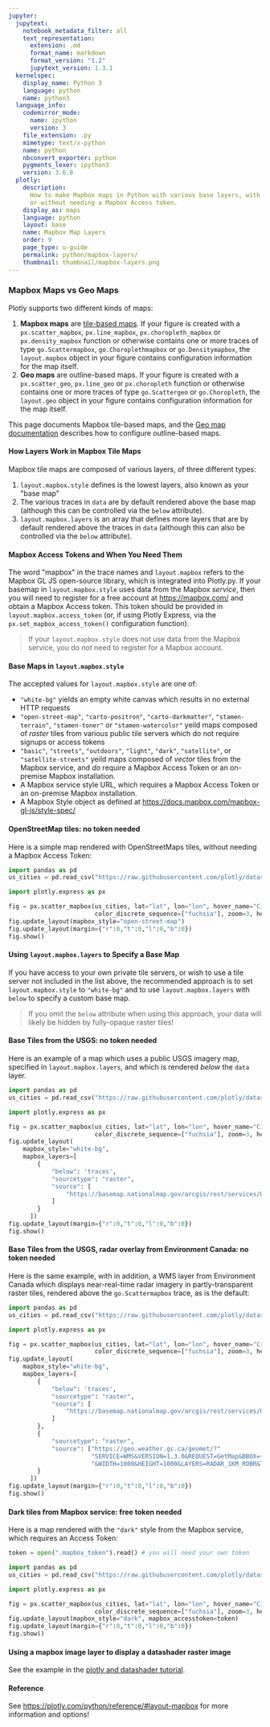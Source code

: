 ```yaml
---
jupyter:
  jupytext:
    notebook_metadata_filter: all
    text_representation:
      extension: .md
      format_name: markdown
      format_version: "1.2"
      jupytext_version: 1.3.1
  kernelspec:
    display_name: Python 3
    language: python
    name: python3
  language_info:
    codemirror_mode:
      name: ipython
      version: 3
    file_extension: .py
    mimetype: text/x-python
    name: python
    nbconvert_exporter: python
    pygments_lexer: ipython3
    version: 3.6.8
  plotly:
    description:
      How to make Mapbox maps in Python with various base layers, with
      or without needing a Mapbox Access token.
    display_as: maps
    language: python
    layout: base
    name: Mapbox Map Layers
    order: 9
    page_type: u-guide
    permalink: python/mapbox-layers/
    thumbnail: thumbnail/mapbox-layers.png
---
```


<!-- #region -->

### Mapbox Maps vs Geo Maps

Plotly supports two different kinds of maps:

1. **Mapbox maps** are [tile-based maps](https://en.wikipedia.org/wiki/Tiled_web_map). If your figure is created with a `px.scatter_mapbox`, `px.line_mapbox`, `px.choropleth_mapbox` or `px.density_mapbox` function or otherwise contains one or more traces of type `go.Scattermapbox`, `go.Choroplethmapbox` or `go.Densitymapbox`, the `layout.mapbox` object in your figure contains configuration information for the map itself.
2. **Geo maps** are outline-based maps. If your figure is created with a `px.scatter_geo`, `px.line_geo` or `px.choropleth` function or otherwise contains one or more traces of type `go.Scattergeo` or `go.Choropleth`, the `layout.geo` object in your figure contains configuration information for the map itself.

This page documents Mapbox tile-based maps, and the [Geo map documentation](/python/map-configuration/) describes how to configure outline-based maps.

#### How Layers Work in Mapbox Tile Maps

Mapbox tile maps are composed of various layers, of three different types:

1. `layout.mapbox.style` defines is the lowest layers, also known as your "base map"
2. The various traces in `data` are by default rendered above the base map (although this can be controlled via the `below` attribute).
3. `layout.mapbox.layers` is an array that defines more layers that are by default rendered above the traces in `data` (although this can also be controlled via the `below` attribute).

#### Mapbox Access Tokens and When You Need Them

The word "mapbox" in the trace names and `layout.mapbox` refers to the Mapbox GL JS open-source library, which is integrated into Plotly.py. If your basemap in `layout.mapbox.style` uses data from the Mapbox _service_, then you will need to register for a free account at https://mapbox.com/ and obtain a Mapbox Access token. This token should be provided in `layout.mapbox.access_token` (or, if using Plotly Express, via the `px.set_mapbox_access_token()` configuration function).

> If your `layout.mapbox.style` does not use data from the Mapbox service, you do _not_ need to register for a Mapbox account.

#### Base Maps in `layout.mapbox.style`

The accepted values for `layout.mapbox.style` are one of:

- `"white-bg"` yields an empty white canvas which results in no external HTTP requests
- `"open-street-map"`, `"carto-positron"`, `"carto-darkmatter"`, `"stamen-terrain"`, `"stamen-toner"` or `"stamen-watercolor"` yeild maps composed of _raster_ tiles from various public tile servers which do not require signups or access tokens
- `"basic"`, `"streets"`, `"outdoors"`, `"light"`, `"dark"`, `"satellite"`, or `"satellite-streets"` yeild maps composed of _vector_ tiles from the Mapbox service, and _do_ require a Mapbox Access Token or an on-premise Mapbox installation.
- A Mapbox service style URL, which requires a Mapbox Access Token or an on-premise Mapbox installation.
- A Mapbox Style object as defined at https://docs.mapbox.com/mapbox-gl-js/style-spec/

#### OpenStreetMap tiles: no token needed

Here is a simple map rendered with OpenStreetMaps tiles, without needing a Mapbox Access Token:

<!-- #endregion -->

```python
import pandas as pd
us_cities = pd.read_csv("https://raw.githubusercontent.com/plotly/datasets/master/us-cities-top-1k.csv")

import plotly.express as px

fig = px.scatter_mapbox(us_cities, lat="lat", lon="lon", hover_name="City", hover_data=["State", "Population"],
                        color_discrete_sequence=["fuchsia"], zoom=3, height=300)
fig.update_layout(mapbox_style="open-street-map")
fig.update_layout(margin={"r":0,"t":0,"l":0,"b":0})
fig.show()
```

<!-- #region -->

#### Using `layout.mapbox.layers` to Specify a Base Map

If you have access to your own private tile servers, or wish to use a tile server not included in the list above, the recommended approach is to set `layout.mapbox.style` to `"white-bg"` and to use `layout.mapbox.layers` with `below` to specify a custom base map.

> If you omit the `below` attribute when using this approach, your data will likely be hidden by fully-opaque raster tiles!

#### Base Tiles from the USGS: no token needed

Here is an example of a map which uses a public USGS imagery map, specified in `layout.mapbox.layers`, and which is rendered _below_ the `data` layer.

<!-- #endregion -->

```python
import pandas as pd
us_cities = pd.read_csv("https://raw.githubusercontent.com/plotly/datasets/master/us-cities-top-1k.csv")

import plotly.express as px

fig = px.scatter_mapbox(us_cities, lat="lat", lon="lon", hover_name="City", hover_data=["State", "Population"],
                        color_discrete_sequence=["fuchsia"], zoom=3, height=300)
fig.update_layout(
    mapbox_style="white-bg",
    mapbox_layers=[
        {
            "below": 'traces',
            "sourcetype": "raster",
            "source": [
                "https://basemap.nationalmap.gov/arcgis/rest/services/USGSImageryOnly/MapServer/tile/{z}/{y}/{x}"
            ]
        }
      ])
fig.update_layout(margin={"r":0,"t":0,"l":0,"b":0})
fig.show()
```

<!-- #region -->

#### Base Tiles from the USGS, radar overlay from Environment Canada: no token needed

Here is the same example, with in addition, a WMS layer from Environment Canada which displays near-real-time radar imagery in partly-transparent raster tiles, rendered above the `go.Scattermapbox` trace, as is the default:

<!-- #endregion -->

```python
import pandas as pd
us_cities = pd.read_csv("https://raw.githubusercontent.com/plotly/datasets/master/us-cities-top-1k.csv")

import plotly.express as px

fig = px.scatter_mapbox(us_cities, lat="lat", lon="lon", hover_name="City", hover_data=["State", "Population"],
                        color_discrete_sequence=["fuchsia"], zoom=3, height=300)
fig.update_layout(
    mapbox_style="white-bg",
    mapbox_layers=[
        {
            "below": 'traces',
            "sourcetype": "raster",
            "source": [
                "https://basemap.nationalmap.gov/arcgis/rest/services/USGSImageryOnly/MapServer/tile/{z}/{y}/{x}"
            ]
        },
        {
            "sourcetype": "raster",
            "source": ["https://geo.weather.gc.ca/geomet/?"
                       "SERVICE=WMS&VERSION=1.3.0&REQUEST=GetMap&BBOX={bbox-epsg-3857}&CRS=EPSG:3857"
                       "&WIDTH=1000&HEIGHT=1000&LAYERS=RADAR_1KM_RDBR&TILED=true&FORMAT=image/png"],
        }
      ])
fig.update_layout(margin={"r":0,"t":0,"l":0,"b":0})
fig.show()
```

<!-- #region -->

#### Dark tiles from Mapbox service: free token needed

Here is a map rendered with the `"dark"` style from the Mapbox service, which requires an Access Token:

<!-- #endregion -->

```python
token = open(".mapbox_token").read() # you will need your own token

import pandas as pd
us_cities = pd.read_csv("https://raw.githubusercontent.com/plotly/datasets/master/us-cities-top-1k.csv")

import plotly.express as px

fig = px.scatter_mapbox(us_cities, lat="lat", lon="lon", hover_name="City", hover_data=["State", "Population"],
                        color_discrete_sequence=["fuchsia"], zoom=3, height=300)
fig.update_layout(mapbox_style="dark", mapbox_accesstoken=token)
fig.update_layout(margin={"r":0,"t":0,"l":0,"b":0})
fig.show()
```

#### Using a mapbox image layer to display a datashader raster image

See the example in the [plotly and datashader tutorial](/python/datashader).

#### Reference

See https://plotly.com/python/reference/#layout-mapbox for more information and options!
